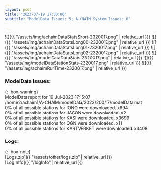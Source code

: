 ```yaml
---
layout: post
title: "2023-07-19 17:00:00"
subtitle: "ModelData Issues: 5; A-CHAIM System Issues: 0"

---
```


![]({{ "/assets/img/achaimDataStatsShort-2320017.png" | relative_url }})
![]({{ "/assets/img/achaimDataStatsLong00-2320017.png" | relative_url }})
![]({{ "/assets/img/achaimDataStatsLong01-2320017.png" | relative_url }})
![]({{ "/assets/img/achaimDataStatsLong02-2320017.png" | relative_url }})
![]({{ "/assets/img/modelDataDataStats-2320017.png" | relative_url }})
![]({{ "/assets/img/modelDataStationStats-2320017.png" | relative_url }})
![]({{ "/assets/img/achaimRunTime-2320017.png" | relative_url }})


### ModelData Issues:  
  
{: .box-warning}  
 ModelData report for 19-Jul-2023 17:15:07   
 /home2/achaim1/A-CHAIM/modelData/2023/200/17/modelData.mat   
 0% of all possible stations for IONO were downloaded. x694   
 0% of all possible stations for JASON were downloaded. x2   
 0% of all possible stations for KASI were downloaded. x3699   
 0% of all possible stations for QGN were downloaded. x11   
 0% of all possible stations for KARTVERKET were downloaded. x3408   
  


### Logs:  
  
{: .box-note}  
[Logs.zip]({{ "/assets/other/logs.zip" | relative_url }})  
[Log Info]({{ "/logInfo" | relative_url }})  
